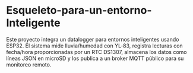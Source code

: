 # Esqueleto-para-un-entorno-Inteligente
Este proyecto integra un datalogger para entornos inteligentes usando ESP32. El sistema mide lluvia/humedad con YL‑83, registra lecturas con fecha/hora proporcionadas por un RTC DS1307, almacena los datos como líneas JSON en microSD y los publica a un broker MQTT público para su monitoreo remoto. 
